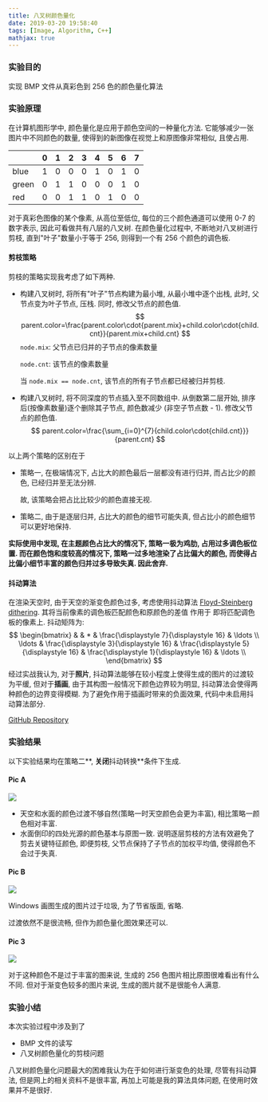 ```yaml
---
title: 八叉树颜色量化
date: 2019-03-20 19:58:40
tags: [Image, Algorithm, C++]
mathjax: true
---
```


### 实验目的

实现 BMP 文件从真彩色到 256 色的颜色量化算法

### 实验原理

在计算机图形学中, 颜色量化是应用于颜色空间的一种量化方法. 它能够减少一张图片中不同颜色的数量, 使得到的新图像在视觉上和原图像非常相似, 且使占用.

<style>
table {
    width: auto;
    height: auto;
}
</style>


|       | 0    | 1    | 2    | 3    | 4    | 5    | 6    | 7    |
| ----- | ---- | ---- | ---- | ---- | ---- | ---- | ---- | ---- |
| blue  | 1    | 0    | 0    | 0    | 1    | 0    | 1    | 0    |
| green | 0    | 1    | 1    | 0    | 0    | 0    | 1    | 0    |
| red   | 0    | 0    | 1    | 1    | 0    | 1    | 0    | 0    |

对于真彩色图像的某个像素, 从高位至低位, 每位的三个颜色通道可以使用 0-7 的数字表示, 因此可看做共有八层的八叉树. 在颜色量化过程中, 不断地对八叉树进行剪枝, 直到"叶子"数量小于等于 256, 则得到一个有 256 个颜色的调色板. 

#### 剪枝策略

剪枝的策略实现我考虑了如下两种.

<!--more-->

- 构建八叉树时, 将所有"叶子"节点构建为最小堆, 从最小堆中逐个出栈, 此时, 父节点变为叶子节点, 压栈. 同时,  修改父节点的颜色值.
  $$
  parent.color=\frac{parent.color\cdot{parent.mix}+child.color\cdot{child.cnt}}{parent.mix+child.cnt}
  $$
  `node.mix`: 父节点已归并的子节点的像素数量

  `node.cnt`: 该节点的像素数量

  当 `node.mix == node.cnt`, 该节点的所有子节点都已经被归并剪枝.

- 构建八叉树时, 将不同深度的节点插入至不同数组中. 从倒数第二层开始, 排序后(按像素数量)逐个删除其子节点, 颜色数减少 (非空子节点数 - 1). 修改父节点的颜色值.
  $$
  parent.color=\frac{\sum_{i=0}^{7}{child.color\cdot{child.cnt}}}{parent.cnt}
  $$

以上两个策略的区别在于

- 策略一, 在极端情况下, 占比大的颜色最后一层都没有进行归并, 而占比少的颜色, 已经归并至无法分辨.

  故, 该策略会把占比比较少的颜色直接无视.

- 策略二, 由于是逐层归并, 占比大的颜色的细节可能失真, 但占比小的颜色细节可以更好地保持.

**实际使用中发现, 在主题颜色占比大的情况下, 策略一极为鸡肋, 占用过多调色板位置. 而在颜色饱和度较高的情况下, 策略一过多地渲染了占比偏大的颜色, 而使得占比偏小细节丰富的颜色归并过多导致失真. 因此舍弃.**

#### 抖动算法

在渲染天空时, 由于天空的渐变色颜色过多, 考虑使用抖动算法 [Floyd-Steinberg dithering](<https://en.wikipedia.org/wiki/Floyd%E2%80%93Steinberg_dithering>). 其将当前像素的调色板匹配颜色和原颜色的差值 作用于 即将匹配调色板的像素上. 抖动矩阵为:
$$
\begin{bmatrix}
& & * & \frac{\displaystyle 7}{\displaystyle 16} & \ldots \\
\ldots & \frac{\displaystyle 3}{\displaystyle 16} & \frac{\displaystyle 5}{\displaystyle 16} & \frac{\displaystyle 1}{\displaystyle 16} & \ldots \\
\end{bmatrix}
$$
经过实战我认为, 对于**照片**, 抖动算法能够在较小程度上使得生成的图片的过渡较为平缓, 但对于**插画**, 由于其构图一般情况下颜色边界较为明显, 抖动算法会使得两种颜色的边界变得模糊. 为了避免作用于插画时带来的负面效果, 代码中未启用抖动算法部分. 

[GitHub Repository](https://github.com/inhzus/Octree-Color-Quantization)

### 实验结果

以下实验结果均在策略二**, **关闭**抖动转换**条件下生成.

#### Pic A

![](2019-03-20-octree-color-quantization/shanghai.jpg)

- 天空和水面的颜色过渡不够自然(策略一时天空颜色会更为丰富), 相比策略一颜色相对丰富. 
- 水面倒印的四处光源的颜色基本与原图一致. 说明逐层剪枝的方法有效避免了剪去关键特征颜色, 即便剪枝, 父节点保持了子节点的加权平均值, 使得颜色不会过于失真.

#### Pic B

![](2019-03-20-octree-color-quantization/all.jpg)

Windows 画图生成的图片过于垃圾, 为了节省版面, 省略.

过渡依然不是很流畅, 但作为颜色量化图效果还可以.

#### Pic 3

![](2019-03-20-octree-color-quantization/mount.jpg)

对于这种颜色不是过于丰富的图来说, 生成的 256 色图片相比原图很难看出有什么不同. 但对于渐变色较多的图片来说, 生成的图片就不是很能令人满意.

### 实验小结

本次实验过程中涉及到了

- BMP 文件的读写
- 八叉树颜色量化的剪枝问题

八叉树颜色量化问题最大的困难我认为在于如何进行渐变色的处理, 尽管有抖动算法, 但是网上的相关资料不是很丰富, 再加上可能是我的算法具体问题, 在使用时效果并不是很好.